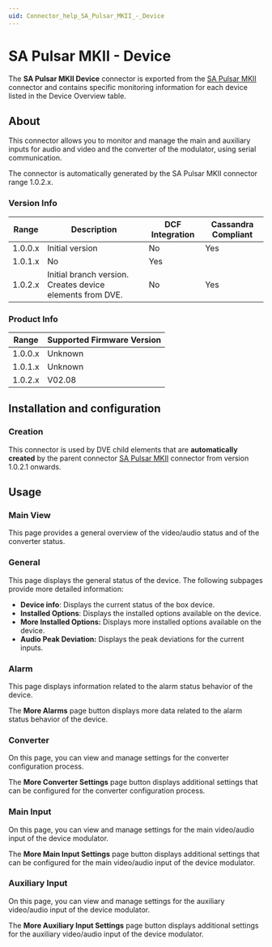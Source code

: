 ```yaml
---
uid: Connector_help_SA_Pulsar_MKII_-_Device
---
```


# SA Pulsar MKII - Device

The **SA Pulsar MKII Device** connector is exported from the [SA Pulsar MKII](xref:Connector_help_SA_Pulsar_MKII) connector and contains specific monitoring information for each device listed in the Device Overview table.

## About

This connector allows you to monitor and manage the main and auxiliary inputs for audio and video and the converter of the modulator, using serial communication.

The connector is automatically generated by the SA Pulsar MKII connector range 1.0.2.x.

### Version Info

| **Range** | **Description**                                           | **DCF Integration** | **Cassandra Compliant** |
|------------------|-----------------------------------------------------------|---------------------|-------------------------|
| 1.0.0.x          | Initial version                                           | No                  | Yes                     |
| 1.0.1.x          | No                                                        | Yes                 |                         |
| 1.0.2.x          | Initial branch version. Creates device elements from DVE. | No                  | Yes                     |

### Product Info

| Range | Supported Firmware Version |
|------------------|-----------------------------|
| 1.0.0.x          | Unknown                     |
| 1.0.1.x          | Unknown                     |
| 1.0.2.x          | V02.08                      |

## Installation and configuration

### Creation

This connector is used by DVE child elements that are **automatically created** by the parent connector [SA Pulsar MKII](xref:Connector_help_SA_Pulsar_MKII) connector from version 1.0.2.1 onwards.

## Usage

### Main View

This page provides a general overview of the video/audio status and of the converter status.

### General

This page displays the general status of the device. The following subpages provide more detailed information:

- **Device info**: Displays the current status of the box device.
- **Installed Options**: Displays the installed options available on the device.
- **More Installed Options:** Displays more installed options available on the device.
- **Audio Peak Deviation:** Displays the peak deviations for the current inputs.

### Alarm

This page displays information related to the alarm status behavior of the device.

The **More Alarms** page button displays more data related to the alarm status behavior of the device.

### Converter

On this page, you can view and manage settings for the converter configuration process.

The **More Converter Settings** page button displays additional settings that can be configured for the converter configuration process.

### Main Input

On this page, you can view and manage settings for the main video/audio input of the device modulator.

The **More Main Input Settings** page button displays additional settings that can be configured for the main video/audio input of the device modulator.

### Auxiliary Input

On this page, you can view and manage settings for the auxiliary video/audio input of the device modulator.

The **More Auxiliary Input Settings** page button displays additional settings for the auxiliary video/audio input of the device modulator.
